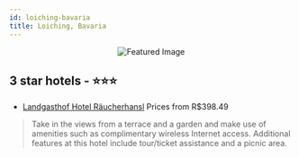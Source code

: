 ```yaml
---
id: loiching-bavaria
title: Loiching, Bavaria
---
```


<center><img src="https://i.travelapi.com/hotels/33000000/32780000/32772700/32772695/2f710e0d_z.jpg" alt="Featured Image" /></center>


##  3 star hotels - ⭐️⭐️⭐️

-    [Landgasthof Hotel Räucherhansl](https://us.hurb.com/hotels/loiching/landgasthof-hotel-raucherhansl-JNP-JP599932?cmp=18055) Prices from R$398.49
   > Take in the views from a terrace and a garden and make use of amenities such as complimentary wireless Internet access. Additional features at this hotel include tour/ticket assistance and a picnic area.
